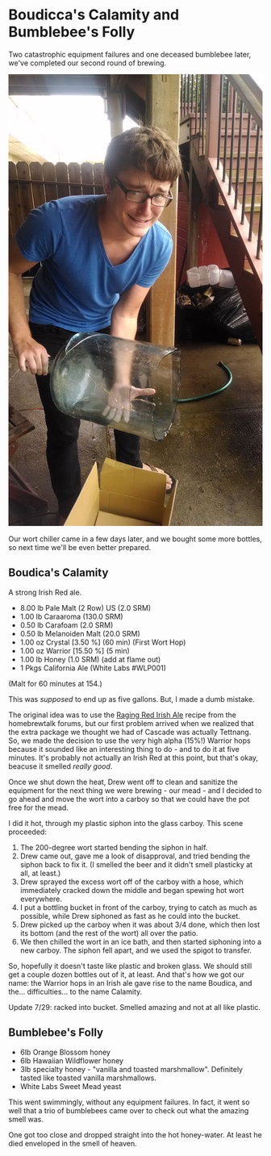 Boudicca's Calamity and Bumblebee's Folly
=========================================

Two catastrophic equipment failures and one deceased bumblebee later, we've
completed our second round of brewing.

![Arrow in the Mead](./img/2014-07-21/broke.jpg)

Our wort chiller came in a few days later, and we bought some more bottles,
so next time we'll be even better prepared.

Boudica's Calamity
-------------------

A strong Irish Red ale.

* 8.00 lb Pale Malt (2 Row) US (2.0 SRM)
* 1.00 lb Caraaroma (130.0 SRM)
* 0.50 lb Carafoam (2.0 SRM)
* 0.50 lb Melanoiden Malt (20.0 SRM)
* 1.00 oz Crystal [3.50 %] (60 min) (First Wort Hop)
* 1.00 oz Warrior [15.50 %] (5 min)
* 1.00 lb Honey (1.0 SRM) (add at flame out)
* 1 Pkgs California Ale (White Labs #WLP001)

(Malt for 60 minutes at 154.)

This was *supposed* to end up as five gallons. But, I made a dumb mistake.

The original idea was to use the [Raging Red Irish Ale](http://www.homebrewtalk.com/f65/raging-red-irish-red-ale-239188/)
recipe from the homebrewtalk forums, but our first problem arrived when we
realized that the extra package we thought we had of Cascade was actually
Tettnang. So, we made the decision to use the *very* high alpha (15%!)
Warrior hops because it sounded like an interesting thing to do - and to do it
at five minutes. It's probably not actually an Irish Red at this point, but
that's okay, beacuse it smelled *really good*.

Once we shut down the heat, Drew went off to clean and sanitize the equipment
for the next thing we were brewing - our mead - and I decided to go ahead and
move the wort into a carboy so that we could have the pot free for the mead.

I did it hot, through my plastic siphon into the glass carboy. This scene
proceeded:

1. The 200-degree wort started bending the siphon in half.
2. Drew came out, gave me a look of disapproval, and tried bending the siphon
back to fix it. (I smelled the beer and it didn't smell plasticky at all, at
least.)
3. Drew sprayed the excess wort off of the carboy with a hose, which immediately
cracked down the middle and began spewing hot wort everywhere.
4. I put a bottling bucket in front of the carboy, trying to catch as much as
possible, while Drew siphoned as fast as he could into the bucket.
5. Drew picked up the carboy when it was about 3/4 done, which then lost its
bottom (and the rest of the wort) all over the patio.
6. We then chilled the wort in an ice bath, and then started siphoning into
a new carboy. The siphon fell apart, and we used the spigot to transfer.

So, hopefully it doesn't taste like plastic and broken glass. We should still
get a couple dozen bottles out of it, at least. And that's how we got our name:
the Warrior hops in an Irish ale gave rise to the name Boudica, and the...
difficulties... to the name Calamity.

Update 7/29: racked into bucket. Smelled amazing and not at all like plastic.

Bumblebee's Folly
-----------------

* 6lb Orange Blossom honey
* 6lb Hawaiian Wildflower honey
* 3lb specialty honey - "vanilla and toasted marshmallow". Definitely tasted
  like toasted vanilla marshmallows.
* White Labs Sweet Mead yeast

This went swimmingly, without any equipment failures. In fact, it went so well
that a trio of bumblebees came over to check out what the amazing smell was.

One got too close and dropped straight into the hot honey-water. At least he
died enveloped in the smell of heaven.

